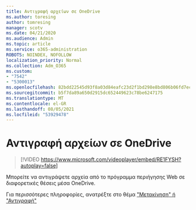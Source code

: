 ```yaml
---
title: Αντιγραφή αρχείων σε OneDrive
ms.author: toresing
author: tomresing
manager: scotv
ms.date: 04/21/2020
ms.audience: Admin
ms.topic: article
ms.service: o365-administration
ROBOTS: NOINDEX, NOFOLLOW
localization_priority: Normal
ms.collection: Adm_O365
ms.custom:
- "7542"
- "5300013"
ms.openlocfilehash: 82bdd22545d93f8a03d84eafc23d2f1bd298e8bd806b06fd7ec9450943bcfb8d
ms.sourcegitcommit: b5f7da89a650d2915dc652449623c78be6247175
ms.translationtype: MT
ms.contentlocale: el-GR
ms.lasthandoff: 08/05/2021
ms.locfileid: "53929478"
---
```

# <a name="copy-files-to-onedrive"></a>Αντιγραφή αρχείων σε OneDrive

> [!VIDEO https://www.microsoft.com/videoplayer/embed/RE1FYSH?autoplay=false]

Μπορείτε να αντιγράψετε αρχεία από το πρόγραμμα περιήγησης Web σε διαφορετικές θέσεις μέσα OneDrive.

Για περισσότερες πληροφορίες, ανατρέξτε στο θέμα ["Μετακίνηση" ή "Αντιγραφή"](https://support.microsoft.com/office/00e2f483-4df3-46be-a861-1f5f0c1a87bc)
